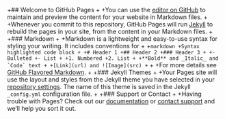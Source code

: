 +## Welcome to GitHub Pages
 +
 +You can use the [editor on GitHub](https://Troye.github.io/edit/master/index.md) to maintain and preview the content for your website in Markdown files.
 +
 +Whenever you commit to this repository, GitHub Pages will run [Jekyll](https://jekyllrb.com/) to rebuild the pages in your site, from the content in your Markdown files.
 +
 +### Markdown
 +
 +Markdown is a lightweight and easy-to-use syntax for styling your writing. It includes conventions for
 +
 +```markdown
 +Syntax highlighted code block
 +
 +# Header 1
 +## Header 2
 +### Header 3
 +
 +- Bulleted
 +- List
 +
 +1. Numbered
 +2. List
 +
 +**Bold** and _Italic_ and `Code` text
 +
 +[Link](url) and ![Image](src)
 +```
 +
 +For more details see [GitHub Flavored Markdown](https://guides.github.com/features/mastering-markdown/).
 +
 +### Jekyll Themes
 +
 +Your Pages site will use the layout and styles from the Jekyll theme you have selected in your [repository settings](https://github.com/CHENFANGC/Troye.github.io/settings). The name of this theme is saved in the Jekyll `_config.yml` configuration file.
 +
 +### Support or Contact
 +
 +Having trouble with Pages? Check out our [documentation](https://help.github.com/categories/github-pages-basics/) or [contact support](https://github.com/contact) and we’ll help you sort it out.
